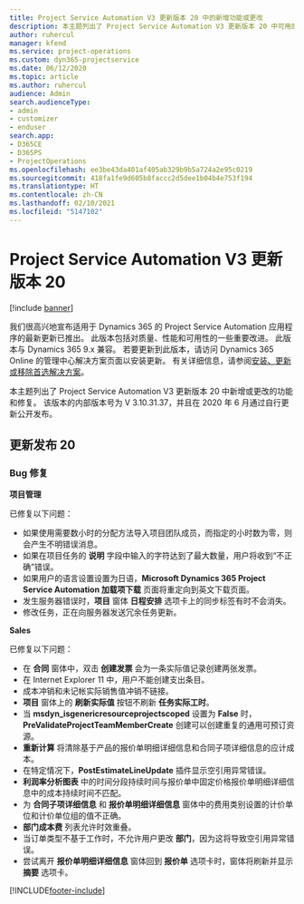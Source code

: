 ```yaml
---
title: Project Service Automation V3 更新版本 20 中的新增功能或更改
description: 本主题列出了 Project Service Automation V3 更新版本 20 中可用的功能和修复
author: ruhercul
manager: kfend
ms.service: project-operations
ms.custom: dyn365-projectservice
ms.date: 06/12/2020
ms.topic: article
ms.author: ruhercul
audience: Admin
search.audienceType:
- admin
- customizer
- enduser
search.app:
- D365CE
- D365PS
- ProjectOperations
ms.openlocfilehash: ee3be43da401af405ab329b9b5a724a2e95c0219
ms.sourcegitcommit: 418fa1fe9d605b8faccc2d5dee1b04b4e753f194
ms.translationtype: HT
ms.contentlocale: zh-CN
ms.lasthandoff: 02/10/2021
ms.locfileid: "5147102"
---
```

# <a name="project-service-automation-update-release-20-v3"></a>Project Service Automation V3 更新版本 20

[!include [banner](../includes/psa-now-project-operations.md)]

我们很高兴地宣布适用于 Dynamics 365 的 Project Service Automation 应用程序的最新更新已推出。 此版本包括对质量、性能和可用性的一些重要改进。 此版本与 Dynamics 365 9.x 兼容。 若要更新到此版本，请访问 Dynamics 365 Online 的管理中心解决方案页面以安装更新。 有关详细信息，请参阅[安装、更新或移除首选解决方案](https://docs.microsoft.com/power-platform/admin/install-remove-preferred-solution)。

本主题列出了 Project Service Automation V3 更新版本 20 中新增或更改的功能和修复。 该版本的内部版本号为 V 3.10.31.37，并且在 2020 年 6 月通过自行更新公开发布。

## <a name="update-release-20"></a>更新发布 20

### <a name="bug-fixes"></a>Bug 修复

**项目管理**

已修复以下问题：

- 如果使用需要数小时的分配方法导入项目团队成员，而指定的小时数为零，则会产生不明错误消息。
- 如果在项目任务的 **说明** 字段中输入的字符达到了最大数量，用户将收到“不正确”错误。
- 如果用户的语言设置设置为日语，**Microsoft Dynamics 365 Project Service Automation 加载项下载** 页面将重定向到英文下载页面。
- 发生服务器错误时，**项目** 窗体 **日程安排** 选项卡上的同步标签有时不会消失。
- 修改任务，正在向服务器发送冗余任务更新。

**Sales**

已修复以下问题：

- 在 **合同** 窗体中，双击 **创建发票** 会为一条实际值记录创建两张发票。
- 在 Internet Explorer 11 中，用户不能创建支出条目。
- 成本冲销和未记帐实际销售值冲销不链接。
- **项目** 窗体上的 **刷新实际值** 按钮不刷新 **任务实际工时**。
- 当 **msdyn_isgenericresourceprojectscoped** 设置为 **False** 时，**PreValidateProjectTeamMemberCreate** 创建可以创建重复的通用可预订资源。
- **重新计算** 将清除基于产品的报价单明细详细信息和合同子项详细信息的应计成本。
- 在特定情况下，**PostEstimateLineUpdate** 插件显示空引用异常错误。
- **利润率分析图表** 中的时间分段持续时间与报价单中固定价格报价单明细详细信息中的成本持续时间不匹配。
- 为 **合同子项详细信息** 和 **报价单明细详细信息** 窗体中的费用类别设置的计价单位和计价单位组的值不正确。
- **部门成本费** 列表允许时效重叠。
- 当订单类型不基于工作时，不允许用户更改 **部门**，因为这将导致空引用异常错误。
- 尝试离开 **报价单明细详细信息** 窗体回到 **报价单** 选项卡时，窗体将刷新并显示 **摘要** 选项卡。


[!INCLUDE[footer-include](../includes/footer-banner.md)]